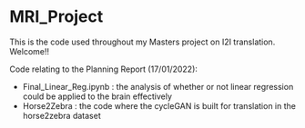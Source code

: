 # MRI_Project

This is the code used throughout my Masters project on I2I translation. Welcome!!

Code relating to the Planning Report (17/01/2022):
 - Final_Linear_Reg.ipynb : the analysis of whether or not linear regression could be applied to the brain effectively
 - Horse2Zebra : the code where the cycleGAN is built for translation in the horse2zebra dataset
